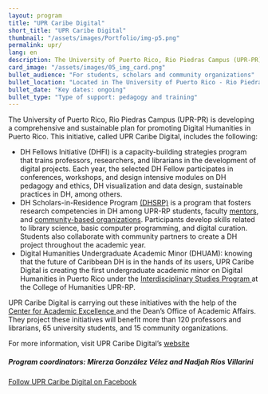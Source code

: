 ```yaml
---
layout: program
title: "UPR Caribe Digital"
short_title: "UPR Caribe Digital"
thumbnail: "/assets/images/Portfolio/img-p5.png"
permalink: upr/
lang: en
description: The University of Puerto Rico, Rio Piedras Campus (UPR-PR) offers a comprehensive and sustainable set of initiatives to promote Digital Humanities in Puerto Rico.
card_image: "/assets/images/05_img_card.png"
bullet_audience: "For students, scholars and community organizations"
bullet_location: "Located in The University of Puerto Rico - Rio Piedras"
bullet_date: "Key dates: ongoing"
bullet_type: "Type of support: pedagogy and training"
---
```


<div class="portfolio-details">

<p>The University of Puerto Rico, Rio Piedras Campus (UPR-PR) is developing a comprehensive and sustainable plan for promoting Digital Humanities in Puerto Rico. This initiative, called UPR Caribe Digital, includes the following:</p>
<ul>
  <li>DH Fellows Initiative (DHFI) is a capacity-building strategies program that trains professors, researchers, and librarians in the development of digital projects. Each year, the selected DH Fellow participates in conferences, workshops, and design intensive modules on DH pedagogy and ethics, DH visualization and data design, sustainable practices in DH, among others.</li>
  <li>DH Scholars-in-Residence Program  <a href="https://www.uprcaribedigital.org/dh-scholars" target="_blank">(DHSRP)</a> is a program that fosters research competencies in DH among UPR-RP students, faculty  <a href="https://www.uprcaribedigital.org/mentores" target="_blank">mentors</a>, and <a href="https://www.uprcaribedigital.org/comunitario" target="_blank">community-based organizations</a>. Participants develop skills related to library science, basic computer programming, and digital curation. Students also collaborate with community partners to create a DH project throughout the academic year.</li>
  <li>Digital Humanities Undergraduate Academic Minor (DHUAM): knowing that the future of Caribbean DH is in the hands of its users, UPR Caribe Digital is creating the first undergraduate academic minor on Digital Humanities in Puerto Rico under the <a href="http://humanidades.uprrp.edu/prei/" target="_blank">Interdisciplinary Studies Program </a> at the College of Humanities UPR-RP.</li>
</ul>
<p>UPR Caribe Digital is carrying out these initiatives with the help of the <a href="https://cea.uprrp.edu/" target="_blank">Center for Academic Excellence </a> and the Dean’s Office of Academic Affairs. They project these initiatives will benefit more than 120 professors and librarians, 65 university students, and 15 community organizations.</p>
<p>For more information, visit UPR Caribe Digital’s <a href="https://www.uprcaribedigital.org/" target="_blank">website</a></p>
<div><h5>Program coordinators:  Mirerza González Vélez and Nadjah Ríos Villarini</h5></div>

<div class="project-demo-btn">
    <a class="btn project-btn" href="https://www.facebook.com/UPRCaribeDigital/">Follow UPR Caribe Digital on Facebook</a>
</div>
</div>
